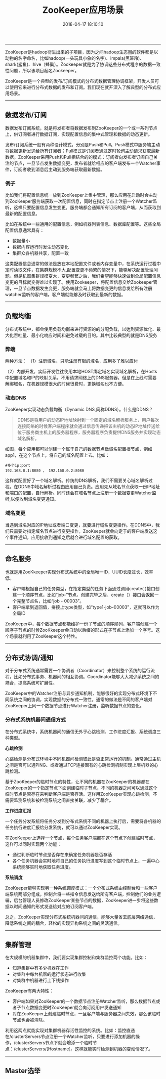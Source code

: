 ﻿---
layout: post
title:  ZooKeeper应用场景
date:   2018-04-17 18:10:10
categories: 分布式
tags: ZooKeeper
keywords: ZooKeeper
description: 
---
--------------------------
ZooKeeper是hadoop衍生出来的子项目，因为之间hadoop生态圈的软件都是以动物的名字命名，比如hadoop(一头玩具小象的名字)、impala(黑斑羚)、shark(鲨鱼)、hive（蜂巢）。Zookeeper就是为了协调这些分布式程序的数据一致性问题，所以该项目起名Zookeeper。

ZooKeeper是一个典型的发布/订阅模式的分布式数据管理协调框架，开发人员可以使用它来进行分布式数据的发布和订阅。我们现在就开深入了解典型的分布式应用场景。

------------------------------------------------------------
## 数据发布/订阅
数据发布订阅系统，就是将发布者将数据发布到ZooKeeper的一个或一系列节点上，供订阅者进行数据订阅，实现配置信息的集中式管理和数据的动态更新。

发布/订阅系统一般有两种设计模式，分别是Push和Pull。Push模式中服务端主动将数据更新发送给所有订阅者；Pull模式是订阅者通过定时轮询主动请求获取最新数据。ZooKeeper采用Push和Pull相结合的的模式：订阅者向发布者订阅自己关注的节点，一旦节点发生数据变更，发布者就给相应的客户端发布一个Watcher事件，订阅者收到消息后主动到服务端获取最新数据。

### 例子
比如我们将配置信息统一放到ZooKeeper上集中管理，那么应用在启动时会主动到ZooKeeper服务端获取一次配置信息，同时在指定节点上注册一个Watcher监听，这样只要配置信息发生变更，服务端都会通知所有订阅的客户端，从而获取到最新的配置信息。

比如在系统中一些通用的配置信息，例如机器列表信息、数据库配置等。这些全局配置信息通常具有：
*  数据量小
*  数据内容运行时发生动态变化
*  集群众各机器共享，配置一致

这类配置信息通常的做法是放在本地配置文件或者内存变量中，在系统运行过程中定时读取文件，在集群规模不大,配置变更不频繁的情况下，能够解决配置管理问题。但是机器集群规模变大，变更频繁之后，我们希望能够快速做到全局配置信息变更的目标就变得难以实现了。使用Zookeeper，将配置信息交给Zookeeper管理，一旦节点数据发生变更，服务端就会马上将数据变更的信息发给所有注册watcher监听的客户端，客户端就能够及时获取到最新的数据。

-----------------------------
## 负载均衡
分布式系统中，都会使用负载均衡来进行资源的的分配负载，以达到资源优化、最大化吞吐量、最小化响应时间和避免过载的目的。其中比较典型的就是DNS服务

### 弊端
两种方法：
（1）注册域名，只能注册有限的域名，应用多了难以应付

（2）内部开发，实际开发往往使用本地HOST绑定域名实现域名解析，在Hosts中配置域名和IP的映射关系，不用请求网络上的DNS服务器。但是在上线时需要解绑域名，在机器规模很大的时候很费时，更换域名也不方便。


### 动态DNS
ZooKeeper实现动态负载均衡（Dynamic DNS,简称DDNS）。什么是DDNS？

> DDNS是将用户的动态IP地址映射到一个固定的域名解析服务上，用户每次连接网络的时候客户端程序就会通过信息传递把该主机的动态IP地址传送给位于服务商主机上的服务器程序，服务器程序负责提供DNS服务并实现动态域名解析。

如图，每个应用都可以创建一个属于自己的数据节点做域名配置根节点，例如app1，在这个节点上，将自己的域名配置上去。比如：

    #多个ip:port
    192.168.0.1:8080 ， 192.168.0.2:8080

这样就配置好了一个域名解析。传统的DNS解析，我们不需要关心域名解析过程。在DDNS中域名解析过程由应用自己负责。应用先从域名节点获取一份IP地址和端口的配置，自行解析。同时还会在域名节点上注册一个数据变更Watcher监听,以便收到域名变更通知。

### 域名变更
当遇到域名对应的IP地址或者端口变更，就要进行域名变更操作。在DDNS中，我们只需要对指定域名节点进行变更操作，ZooKeeper就会向定于的客户端发送这个事件通知，应用接收到通知之后就会进行域名配置的获取。


--------------------------------

## 命名服务

也就是用ZooKkeeper实现分布式系统中的全局唯一ID，UUID长度过长，效率低。

* 客户端根据自己的任务类型，在指定类型的任务下面通过调用create( )接口创建一个顺序节点，比如“job-”节点。创建完毕之后，create（）接口会返回一个完整节点名，比如“job - 00003”。
* 客户端拿到返回值，拼接上type类型，如“type1-job-00003”，这就可以作为全局ID

ZooKeeper中，每个数据节点都能维护一份子节点的顺序顺列，客户端创建一个顺序子节点的时候ZooKkeeper会自动以后缀的形式在子节点上添加一个序号。这个场景就利用了ZooKeeper这个特性。    

---------------------------------------  
## 分布式协调/通知

对于分布式系统通常需要一个协调者（Coordinator）来控制整个系统的运行流程，比如分布式事务、机器间的相互协调。Coordinator能够大大减少系统之间的耦合，提高系统可扩展性。

ZooKeeper中的Watcher注册与异步通知机制，能够很好的实现分布式环境下不同系统之间的协调，实现数据的分布式一致性。通常的做法是不同的客户端对ZooKeeper上同一个数据节点进行Watcher注册，监听数据节点的变化。

### 分布式系统机器间通信方式
在分布式系统中，系统机器间的通信无外乎心跳检测、工作进度汇报、系统调度三种类型。

**心跳检测**

心跳检测是分布式环境中不同机器间检测彼此是否正常运行的机制。通常通过主机之间是否可以通PING、或者通过TCP连接固有的心跳检测机制实现上层机器的心跳检测。

基于ZooKeeper的临时节点的特性，让不同的机器在ZooKeeper的机器都在ZooKeeper的一个指定节点下面创建临时子节点，不同的机器之间可以通过这个临时节点是否存在来判断客户端是否存活。这样用ZooKeeper实现心跳检测，不需要监测系统和被检测系统之间直接关联，减少了耦合。

**工作进度汇报**

一个任务分发系统将任务分发到分布式系统不同的机器上执行后，需要将各机器的任务执行进度汇报给分发系统，就可以通过ZooKeeper实现。

在ZooKeeper上选择一个节点，每个任务客户端都在这个节点下创建临时节点，这样可以同时实现两个功能：
*  通过判断临时节点是否存在来确定任务机器是否存活
*  各个任务机器会实时地将自己的任务执行进度写到这个临时节点上，一遍中心系统能够实时地获取任务进度。

**系统调度**

ZooKeeper能够实现另一种系统调度模式：一个分布式系统由控制台和一些客户端系统两部分组成，控制台将一些指令信息发送给所有客户端，控制他们的业务逻辑，后台管理人员修改ZooKeeper某些节点的数据，ZooKeeper进一步将这些数据以时间通知的形式发送给对应的订阅客户端。

总之，ZooKeeper实现分布式系统机器间的通信，能够大量省去底层网络通信，降低系统之间的耦合，轻松的实现异构系统之间的灵活通信。

---------------------------
## 集群管理
在大规模的机器集群中，我们要实现集群控制和集群监控两个功能。比如：
 * 知道集群中有多少机器在工作
 * 对集群中每台机器的运行状态进行收集
 * 对集群中机器进行上下线操作
 
ZooKeeper有两大特性：
 * 客户端如果对ZooKeeper的一个数据节点注册Watcher监听，那么数据节点或者子节点数据变更时ZooKeeper就会向订阅用户发送通知
 * 对在ZooKeeper上创建临时节点，一旦客户端与服务器之间失效，那么该临时节点也会被清除。

利用这两点就能实现对集群机器存活性监控的系统。比如：监控直通在/clusterServers节点注册一个Watcher监听，只要进行添加机器的操作，/clusterServers节点下就会增添一个临时节点：/clusterServers/[Hostname]。这样就能实时检测到机器的变动情况了。

--------------------------------------------
## Master选举
